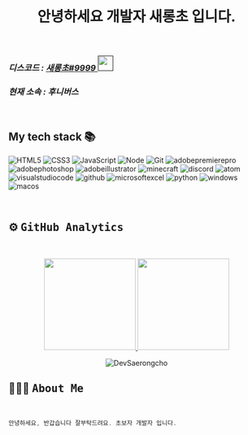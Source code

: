 

<h1 align="center">안녕하세요 개발자 새롱초 입니다.</h1>
<br>

<p>
  <em>
    <h3>
    디스코드 :
      <a href="">
        새롱초#9999 <img src="https://cdn.discordapp.com/attachments/998559272155750482/1000307653647532043/discord-logo-16.png" height="30px" />
      </a>
    </h3>
  </em>
  <em>
  <h3>
    현재 소속 : 후니버스
    
  </h3>
    </em>
  </em>
</p>

<br />





<h2> My tech stack 📚 </h2>

![HTML5](https://img.shields.io/badge/-HTML5-F05032?style=for-the-badge&logo=html5&logoColor=ffffff)
![CSS3](https://img.shields.io/badge/-CSS3-007ACC?style=for-the-badge&logo=css3)
![JavaScript](https://img.shields.io/badge/-JavaScript-%23F7DF1C?style=for-the-badge&logo=javascript&logoColor=000000&labelColor=%23F7DF1C&color=%23FFCE5A)
![Node](https://img.shields.io/badge/-Nodejs-43853d?style=for-the-badge&logo=Node.js&logoColor=white)
![Git](https://img.shields.io/badge/-Git-F05032?style=for-the-badge&logo=git&logoColor=ffffff)
![adobepremierepro](https://img.shields.io/badge/-PremirePro-9999FF?style=for-the-badge&logo=adobepremierepro&logoColor=ffffff)
![adobephotoshop](https://img.shields.io/badge/-Photoshop-31A8FF?style=for-the-badge&logo=adobephotoshop&logoColor=ffffff)
![adobeillustrator](https://img.shields.io/badge/-Illustrator-FF9A00?style=for-the-badge&logo=adobeillustrator&logoColor=ffffff)
![minecraft](https://img.shields.io/badge/-Minecraft-62B47A?style=for-the-badge&logo=minecraft&logoColor=ffffff)
![discord](https://img.shields.io/badge/-DiscordBot-5865F2?style=for-the-badge&logo=discord&logoColor=ffffff)
![atom](https://img.shields.io/badge/-Atom-66595C?style=for-the-badge&logo=atom&logoColor=ffffff)
![visualstudiocode](https://img.shields.io/badge/-VisualStudioCode-007ACC?style=for-the-badge&logo=visualstudiocode&logoColor=ffffff)
![github](https://img.shields.io/badge/-GitHub-181717?style=for-the-badge&logo=github&logoColor=ffffff)
![microsoftexcel](https://img.shields.io/badge/-excel-217346?style=for-the-badge&logo=microsoftexcel&logoColor=ffffff)
![python](https://img.shields.io/badge/-python-3776AB?style=for-the-badge&logo=python&logoColor=ffffff)
![windows](https://img.shields.io/badge/-Window-0078D6?style=for-the-badge&logo=windows&logoColor=ffffff)
![macos](https://img.shields.io/badge/-macos-000000?style=for-the-badge&logo=macos&logoColor=ffffff)




<br/>

## ⚙️ <b><samp>GitHub Analytics</b></samp>

<br>

<p align="center">
<a href="https://github.com/DevSaerongcho">
  <img height="180em" src="https://github-readme-stats-eight-theta.vercel.app/api?username=DevSaerongcho&show_icons=true&theme=highcontrast&include_all_commits=true&count_private=true"/>
  <img height="180em" src="https://github-readme-stats-eight-theta.vercel.app/api/top-langs/?username=DevSaerongcho&layout=compact&langs_count=8&hide=css,html,scss&theme=highcontrast"/>
</a>
</p>
<p align="center"><img align="center" src="https://github-readme-streak-stats.herokuapp.com/?user=DevSaerongcho&theme=merko" alt="DevSaerongcho"/></p>



## 👨🏻‍💻 <b><samp>About Me</samp></b>
<br>

```c
안녕하세요, 반갑습니다 잘부탁드려요. 초보자 개발자 입니다.
```
<br>
